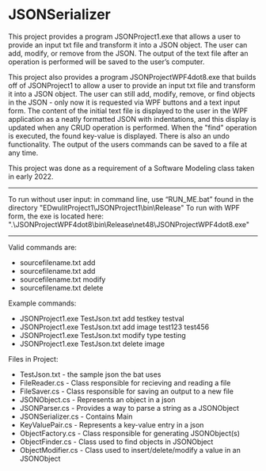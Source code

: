 # JSONSerializer

This project provides a program JSONProject1.exe that allows a user to provide an input txt file and transform it into a JSON object.
The user can add, modify, or remove from the JSON. The output of the text file after an operation is performed will be saved to the user’s computer.

This project also provides a program JSONProjectWPF4dot8.exe that builds off of JSONProject1 to allow a user to provide an input txt file and transform it into a JSON object. The user can still add, modify, remove, or find objects in the JSON - only now it is requested via WPF buttons and a text input form. The content of the initial text file is displayed to the user in the WPF application as a neatly formatted JSON with indentations, and this display is updated when any CRUD operation is performed. When the "find" operation is executed, the found key-value is displayed. There is also an undo functionality. The output of the users commands can be saved to a file at any time.

This project was done as a requirement of a Software Modeling class taken in early 2022.

***************************
To run without user input: in command line, use “RUN_ME.bat” found in the directory "EDwulitProject1\JSONProject1\bin\Release"
To run with WPF form, the exe is located here: ".\JSONProjectWPF4dot8\bin\Release\net48\JSONProjectWPF4dot8.exe"
**************************

Valid commands are:
- sourcefilename.txt add <newKey> <value>
- sourcefilename.txt add <key> <newKey> <value>
- sourcefilename.txt modify <key> <replacement string value>
- sourcefilename.txt delete <key>

Example commands:
- JSONProject1.exe TestJson.txt add testkey testval
- JSONProject1.exe TestJson.txt add image test123 test456
- JSONProject1.exe TestJson.txt modify type testing
- JSONProject1.exe TestJson.txt delete image

Files in Project:
- TestJson.txt - the sample json the bat uses
- FileReader.cs - Class responsible for recieving and reading a file
- FileSaver.cs - Class responsible for saving an output to a new file
- JSONObject.cs - Represents an object in a json
- JSONParser.cs - Provides a way to parse a string as a JSONObject
- JSONSerializer.cs - Contains Main
- KeyValuePair.cs - Represents a key-value entry in a json
- ObjectFactory.cs - Class responsible for generating JSONObject(s)
- ObjectFinder.cs - Class used to find objects in JSONObject
- ObjectModifier.cs - Class used to insert/delete/modify a value in an JSONObject
